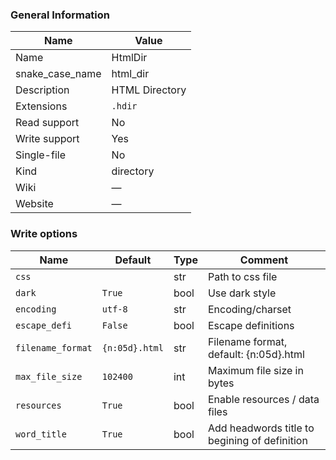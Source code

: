 
### General Information ###
Name | Value
---- | -------
Name | HtmlDir
snake_case_name | html_dir
Description | HTML Directory
Extensions | `.hdir`
Read support | No
Write support | Yes
Single-file | No
Kind | directory
Wiki | ―
Website | ―



### Write options ###
Name | Default | Type | Comment
---- | ------- | ---- | -------
`css` |  | str | Path to css file
`dark` | `True` | bool | Use dark style
`encoding` | `utf-8` | str | Encoding/charset
`escape_defi` | `False` | bool | Escape definitions
`filename_format` | `{n:05d}.html` | str | Filename format, default: {n:05d}.html
`max_file_size` | `102400` | int | Maximum file size in bytes
`resources` | `True` | bool | Enable resources / data files
`word_title` | `True` | bool | Add headwords title to begining of definition
